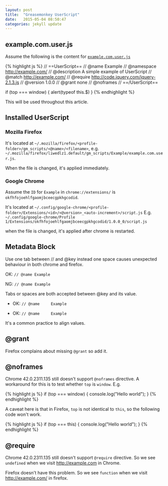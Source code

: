 ```yaml
---
layout: post
title:  "Greasemonkey UserScript"
date:   2015-05-04 08:50:47
categories: jekyll update
---
```


example.com.user.js
-------------------

Assume the following is the content for [`example.com.user.js`](/cdn/2015-05-04-greasemonkey-userscript/example.com.user.js)

{% highlight js %}
// ==UserScript==
// @name		Example
// @namespace	http://example.com/
// @description	A simple example of UserScript
// @match		http://example.com/
// @require		http://code.jquery.com/jquery-2.1.3.js
// @version		1.0.0
// @grant		none
// @noframes
// ==/UserScript==

if (top === window) {
	alert(typeof this.$)
}
{% endhighlight %}

This will be used throughout this article.

Installed UserScript
--------------------

### Mozilla Firefox ###

It's located at
`~/.mozilla/firefox/<profile-folder>/gm_scripts/<@name>/<filename>`, e.g.
`~/.mozilla/firefox/liwedlz1.default/gm_scripts/Example/example.com.user.js`.

When the file is changed, it's applied immediately.

### Google Chrome ###

Assume the `ID` for `Example` in `chrome://extensions/` is
`okfhfojoehlfgaomjbceecgpkhgcodid`.

It's located at
`~/.config/google-chrome/<profile-folder>/Extensions/<id>/<@version>_<auto-increment>/script.js`
E.g. `~/.config/google-chrome/Profile
1/Extensions/okfhfojoehlfgaomjbceecgpkhgcodid/1.0.0_0/script.js`

when the file is changed, it's applied after chrome is restarted.

Metadata Block
--------------

Use one tab between // and @key instead one space causes unexpected behaviour
in both chrome and firefox.

OK: `// @name Example`

NG: `//	@name Example`

Tabs or spaces are both accepted between @key and its value.

- OK: `// @name     Example`

- OK: `// @name		Example`

It's a common practice to align values.

@grant
------

Firefox complains about missing `@grant` so add it.

@noframes
---------

Chrome 42.0.2311.135 still doesn't support `@noframes` directive. A workaround
for this is to test whether `top` is `window`. E.g.

{% highlight js %}
if (top === window) {
	console.log("Hello world");
}
{% endhighlight %}

A caveat here is that in Firefox, `top` is not identical to `this`, so the
following code won't work.

{% highlight js %}
if (top === this) {
	console.log("Hello world");
}
{% endhighlight %}

@require
--------

Chrome 42.0.2311.135 still doesn't support `@require` directive. So we see
`undefined` when we visit http://example.com in Chrome.

Firefox doesn't have this problem. So we see `function` when we visit
http://example.com/ in firefox.
